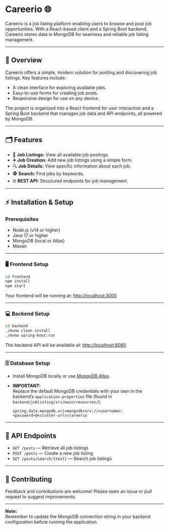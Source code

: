 # Careerio 🌐

Careerio is a  job listing platform enabling users to browse and post job opportunities. With a React-based client and a Spring Boot backend, Careerio stores data in MongoDB for seamless and reliable job listing management.

---

## 📝 Overview

Careerio offers a simple, modern solution for posting and discovering job listings. Key features include:
- A clean interface for exploring available jobs.
- Easy-to-use forms for creating job posts.
- Responsive design for use on any device.

The project is organized into a React frontend for user interaction and a Spring Boot backend that manages job data and API endpoints, all powered by MongoDB.

---

## 🗂️ Features

- 📄 **Job Listings:** View all available job postings.
- ➕ **Job Creation:** Add new job listings using a simple form.
- 🔍 **Job Details:** View specific information about each job.
- 🕵️ **Search:** Find jobs by keywords.
- 🌐 **REST API:** Structured endpoints for job management.

---

## ⚡ Installation & Setup

### Prerequisites

- Node.js (v14 or higher)
- Java 17 or higher
- MongoDB (local or Atlas)
- Maven

---

### 🖥️ Frontend Setup

```bash
cd frontend
npm install
npm start
```
Your frontend will be running at: [http://localhost:3000](http://localhost:3000)

---

### 💻 Backend Setup

```bash
cd backend
./mvnw clean install
./mvnw spring-boot:run
```
The backend API will be available at: [http://localhost:8080](http://localhost:8080)

---

### 🗄️ Database Setup

- Install MongoDB locally or use [MongoDB Atlas](https://www.mongodb.com/atlas/database).
- **IMPORTANT:**  
  Replace the default MongoDB credentials with your own in the backend’s `application.properties` file (found in `backend/joblisting/src/main/resources/`):

  ```
  spring.data.mongodb.uri=mongodb+srv://<username>:<password>@<cluster-url>/careerio
  ```

---

## 📣 API Endpoints

- `GET /posts` — Retrieve all job listings
- `POST /posts` — Create a new job listing
- `GET /posts/search/{text}` — Search job listings

---

## 🤝 Contributing

Feedback and contributions are welcome! Please open an issue or pull request to suggest improvements.

---

**Note:**  
Remember to update the MongoDB connection string in your backend configuration before running the application.
